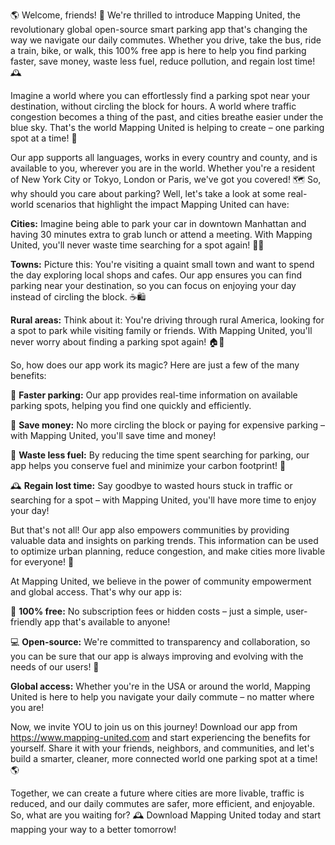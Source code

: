 🌎 Welcome, friends! 🚀 We're thrilled to introduce Mapping United, the revolutionary global open-source smart parking app that's changing the way we navigate our daily commutes. Whether you drive, take the bus, ride a train, bike, or walk, this 100% free app is here to help you find parking faster, save money, waste less fuel, reduce pollution, and regain lost time! 🕰️

Imagine a world where you can effortlessly find a parking spot near your destination, without circling the block for hours. A world where traffic congestion becomes a thing of the past, and cities breathe easier under the blue sky. That's the world Mapping United is helping to create – one parking spot at a time! 🌟

Our app supports all languages, works in every country and county, and is available to you, wherever you are in the world. Whether you're a resident of New York City or Tokyo, London or Paris, we've got you covered! 🗺️ So, why should you care about parking? Well, let's take a look at some real-world scenarios that highlight the impact Mapping United can have:

**Cities:** Imagine being able to park your car in downtown Manhattan and having 30 minutes extra to grab lunch or attend a meeting. With Mapping United, you'll never waste time searching for a spot again! 🍔👥

**Towns:** Picture this: You're visiting a quaint small town and want to spend the day exploring local shops and cafes. Our app ensures you can find parking near your destination, so you can focus on enjoying your day instead of circling the block. ☕️🛍️

**Rural areas:** Think about it: You're driving through rural America, looking for a spot to park while visiting family or friends. With Mapping United, you'll never worry about finding a parking spot again! 🏠👫

So, how does our app work its magic? Here are just a few of the many benefits:

💪 **Faster parking:** Our app provides real-time information on available parking spots, helping you find one quickly and efficiently.

💸 **Save money:** No more circling the block or paying for expensive parking – with Mapping United, you'll save time and money!

🚗 **Waste less fuel:** By reducing the time spent searching for parking, our app helps you conserve fuel and minimize your carbon footprint! 🌱

🕰️ **Regain lost time:** Say goodbye to wasted hours stuck in traffic or searching for a spot – with Mapping United, you'll have more time to enjoy your day!

But that's not all! Our app also empowers communities by providing valuable data and insights on parking trends. This information can be used to optimize urban planning, reduce congestion, and make cities more livable for everyone! 🌆

At Mapping United, we believe in the power of community empowerment and global access. That's why our app is:

📱 **100% free:** No subscription fees or hidden costs – just a simple, user-friendly app that's available to anyone!

💻 **Open-source:** We're committed to transparency and collaboration, so you can be sure that our app is always improving and evolving with the needs of our users! 🤝

**Global access:** Whether you're in the USA or around the world, Mapping United is here to help you navigate your daily commute – no matter where you are!

Now, we invite YOU to join us on this journey! Download our app from https://www.mapping-united.com and start experiencing the benefits for yourself. Share it with your friends, neighbors, and communities, and let's build a smarter, cleaner, more connected world one parking spot at a time! 🌎

Together, we can create a future where cities are more livable, traffic is reduced, and our daily commutes are safer, more efficient, and enjoyable. So, what are you waiting for? 🕰️ Download Mapping United today and start mapping your way to a better tomorrow!